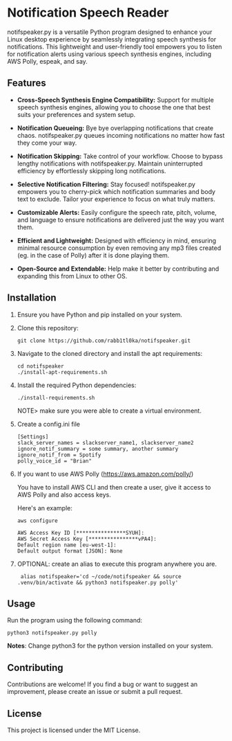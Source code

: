 # Notification Speech Reader

notifspeaker.py is a versatile Python program designed to enhance your Linux desktop experience by seamlessly integrating speech synthesis for notifications. This lightweight and user-friendly tool empowers you to listen for notification alerts using various speech synthesis engines, including AWS Polly, espeak, and say.

## Features


- **Cross-Speech Synthesis Engine Compatibility:** Support for multiple speech synthesis engines, allowing you to choose the one that best suits your preferences and system setup.

- **Notification Queueing:** Bye bye overlapping notifications that create chaos. notifspeaker.py queues incoming notifications no matter how fast they come your way.

- **Notification Skipping:** Take control of your workflow. Choose to bypass lengthy notifications with notifspeaker.py. Maintain uninterrupted efficiency by effortlessly skipping long notifications.

- **Selective Notification Filtering:** Stay focused! notifspeaker.py empowers you to cherry-pick which notification summaries and body text to exclude. Tailor your experience to focus on what truly matters.

- **Customizable Alerts:** Easily configure the speech rate, pitch, volume, and language to ensure notifications are delivered just the way you want them.

- **Efficient and Lightweight:** Designed with efficiency in mind, ensuring minimal resource consumption by even removing any mp3 files created (eg. in the case of Polly) after it is done playing them.

- **Open-Source and Extendable:** Help make it better by contributing and expanding this from Linux to other OS.


## Installation

1. Ensure you have Python and pip installed on your system.

2. Clone this repository:

   ```
   git clone https://github.com/rabb1tl0ka/notifspeaker.git
   ```

3. Navigate to the cloned directory and install the apt requirements:

   ```
   cd notifspeaker
   ./install-apt-requirements.sh
   ```

4. Install the required Python dependencies:

   ```
   ./install-requirements.sh
   ```
   NOTE> make sure you were able to create a virtual environment.

5. Create a config.ini file

   ```
   [Settings]
   slack_server_names = slackserver_name1, slackserver_name2
   ignore_notif_summary = some summary, another summary
   ignore_notif_from = Spotify
   polly_voice_id = "Brian"
   ```
6. If you want to use AWS Polly (https://aws.amazon.com/polly/)

   You have to install AWS CLI and then create a user, give it access to AWS Polly and also access keys.

   Here's an example:

   ```
   aws configure

   AWS Access Key ID [****************SYUH]: 
   AWS Secret Access Key [****************vPA4]: 
   Default region name [eu-west-1]: 
   Default output format [JSON]: None
   ```
7. OPTIONAL: create an alias to execute this program anywhere you are.
   ```
    alias notifspeaker='cd ~/code/notifspeaker && source .venv/bin/activate && python3 notifspeaker.py polly'
   ```
 
## Usage

Run the program using the following command:

```
python3 notifspeaker.py polly
```

**Notes**: Change python3 for the python version installed on your system.


## Contributing

Contributions are welcome! If you find a bug or want to suggest an improvement, please create an issue or submit a pull request.

## License

This project is licensed under the MIT License.
